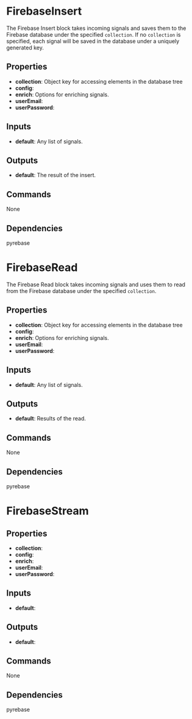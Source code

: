 FirebaseInsert
==============
The Firebase Insert block takes incoming signals and saves them to the Firebase database under the specified `collection`. If no `collection` is specified, each signal will be saved in the database under a uniquely generated key.

Properties
----------
- **collection**: Object key for accessing elements in the database tree
- **config**:
- **enrich**: Options for enriching signals.
- **userEmail**:
- **userPassword**:

Inputs
------
- **default**: Any list of signals.

Outputs
-------
- **default**: The result of the insert.

Commands
--------
None

Dependencies
------------
pyrebase

FirebaseRead
============
The Firebase Read block takes incoming signals and uses them to read from the Firebase database under the specified `collection`.

Properties
----------
- **collection**: Object key for accessing elements in the database tree
- **config**:
- **enrich**: Options for enriching signals.
- **userEmail**:
- **userPassword**:

Inputs
------
- **default**: Any list of signals.

Outputs
-------
- **default**: Results of the read.

Commands
--------
None

Dependencies
------------
pyrebase

FirebaseStream
==============


Properties
----------
- **collection**:
- **config**:
- **enrich**:
- **userEmail**:
- **userPassword**:

Inputs
------
- **default**:

Outputs
-------
- **default**:

Commands
--------
None

Dependencies
------------
pyrebase
